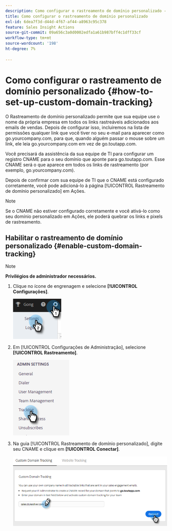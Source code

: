 ```yaml
---
description: Como configurar o rastreamento de domínio personalizado - Documentação do Marketo - Documentação do produto
title: Como configurar o rastreamento de domínio personalizado
exl-id: 6dea7f3d-d44d-4f67-af44-a8963c95c378
feature: Sales Insight Actions
source-git-commit: 09a656c3a0d0002edfa1a61b987bff4c1dff33cf
workflow-type: tm+mt
source-wordcount: '198'
ht-degree: 7%

---
```


# Como configurar o rastreamento de domínio personalizado {#how-to-set-up-custom-domain-tracking}

O Rastreamento de domínio personalizado permite que sua equipe use o nome da própria empresa em todos os links rastreáveis adicionados aos emails de vendas. Depois de configurar isso, incluiremos na lista de permissões qualquer link que você tiver no seu e-mail para aparecer como go.yourcompany.com, para que, quando alguém passar o mouse sobre um link, ele leia go.yourcompany.com em vez de go.toutapp.com.

Você precisará da assistência da sua equipe de TI para configurar um registro CNAME para o seu domínio que aponte para go.toutapp.com. Esse CNAME será o que aparece em todos os links de rastreamento (por exemplo, go.yourcompany.com).

Depois de confirmar com sua equipe de TI que o CNAME está configurado corretamente, você pode adicioná-lo à página [!UICONTROL Rastreamento de domínio personalizado] em Ações.

>[!NOTE]
>
>Se o CNAME não estiver configurado corretamente e você ativá-lo como seu domínio personalizado em Ações, ele poderá quebrar os links e pixels de rastreamento.

## Habilitar o rastreamento de domínio personalizado {#enable-custom-domain-tracking}

>[!NOTE]
>
>**Privilégios de administrador necessários.**

1. Clique no ícone de engrenagem e selecione **[!UICONTROL Configurações]**.

   ![](assets/how-to-set-up-custom-domain-tracking-1.png)

1. Em [!UICONTROL Configurações de Administração], selecione **[!UICONTROL Rastreamento]**.

   ![](assets/how-to-set-up-custom-domain-tracking-2.png)

1. Na guia [!UICONTROL Rastreamento de domínio personalizado], digite seu CNAME e clique em **[!UICONTROL Conectar]**.

   ![](assets/how-to-set-up-custom-domain-tracking-3.png)
